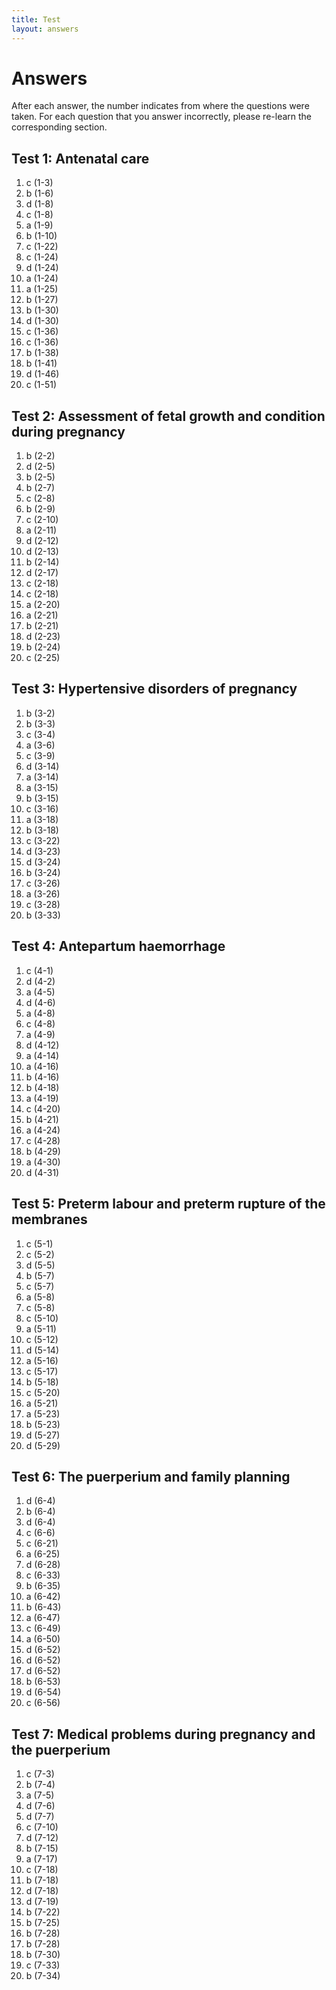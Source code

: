 ```yaml
---
title: Test
layout: answers
---
```


# Answers

After each answer, the number indicates from where the questions were taken. For each question that you answer incorrectly, please re-learn the corresponding section.

## Test 1: Antenatal care

1.	c	(1-3)
2.	b	(1-6)
3.	d	(1-8)
4.	c	(1-8)
5.	a	(1-9)
6.	b	(1-10)
7.	c	(1-22)
8.	c	(1-24)
9.	d	(1-24)
10.	a	(1-24)
11.	a	(1-25)
12.	b	(1-27)
13.	b	(1-30)
14.	d	(1-30)
15.	c	(1-36)
16.	c	(1-36)
17.	b	(1-38)
18.	b	(1-41)
19.	d	(1-46)
20.	c	(1-51)

## Test 2: Assessment of fetal growth and condition during pregnancy

1.	b	(2-2)
2.	d	(2-5)
3.	b	(2-5)
4.	b	(2-7)
5.	c	(2-8)
6.	b	(2-9)
7.	c	(2-10)
8.	a	(2-11)
9.	d	(2-12)
10.	d	(2-13)
11.	b	(2-14)
12.	d	(2-17)
13.	c	(2-18)
14.	c	(2-18)
15.	a	(2-20)
16.	a	(2-21)
17.	b	(2-21)
18.	d	(2-23)
19.	b	(2-24)
20.	c	(2-25)

## Test 3: Hypertensive disorders of pregnancy

1.	b	(3-2)
2.	b	(3-3)
3.	c	(3-4)
4.	a	(3-6)
5.	c	(3-9)
6.	d	(3-14)
7.	a	(3-14)
8.	a	(3-15)
9.	b	(3-15)
10.	c	(3-16)
11.	a	(3-18)
12.	b	(3-18)
13.	c	(3-22)
14.	d	(3-23)
15.	d	(3-24)
16.	b	(3-24)
17.	c	(3-26)
18.	a	(3-26)
19.	c	(3-28)
20.	b	(3-33)

## Test 4: Antepartum haemorrhage

1.	c	(4-1)
2.	d	(4-2)
3.	a	(4-5)
4.	d	(4-6)
5.	a	(4-8)
6.	c	(4-8)
7.	a	(4-9)
8.	d	(4-12)
9.	a	(4-14)
10.	a	(4-16)
11.	b	(4-16)
12.	b	(4-18)
13.	a	(4-19)
14.	c	(4-20)
15.	b	(4-21)
16.	a	(4-24)
17.	c	(4-28)
18.	b	(4-29)
19.	a	(4-30)
20.	d	(4-31)

## Test 5: Preterm labour and preterm rupture of the membranes

1.	c	(5-1)
2.	c	(5-2)
3.	d	(5-5)
4.	b	(5-7)
5.	c	(5-7)
6.	a	(5-8)
7.	c	(5-8)
8.	c	(5-10)
9.	a	(5-11)
10.	c	(5-12)
11.	d	(5-14)
12.	a	(5-16)
13.	c	(5-17)
14.	b	(5-18)
15.	c	(5-20)
16.	a	(5-21)
17.	a	(5-23)
18.	b	(5-23)
19.	d	(5-27)
20.	d	(5-29)

## Test 6: The puerperium and family planning

1.	d	(6-4)
2.	b	(6-4)
3.	d	(6-4)
4.	c	(6-6)
5.	c	(6-21)
6.	a	(6-25)
7.	d	(6-28)
8.	c	(6-33)
9.	b	(6-35)
10.	a	(6-42)
11.	b	(6-43)
12.	a	(6-47)
13.	c	(6-49)
14.	a	(6-50)
15.	d	(6-52)
16.	d	(6-52)
17.	d	(6-52)
18.	b	(6-53)
19.	d	(6-54)
20.	c	(6-56)

## Test 7: Medical problems during pregnancy and the puerperium

1.	c	(7-3)
2.	b	(7-4)
3.	a	(7-5)
4.	d	(7-6)
5.	d	(7-7)
6.	c	(7-10)
7.	d	(7-12)
8.	b	(7-15)
9.	a	(7-17)
10.	c	(7-18)
11.	b	(7-18)
12.	d	(7-18)
13.	d	(7-19)
14.	b	(7-22)
15.	b	(7-25)
16.	b	(7-28)
17.	b	(7-28)
18.	b	(7-30)
19.	c	(7-33)
20.	b	(7-34)